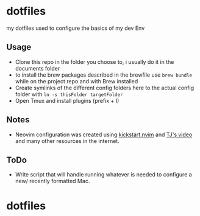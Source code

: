 # dotfiles
my dotfiles used to configure the basics of my dev Env

## Usage
- Clone this repo in the folder you choose to, i usually do it in the documents folder
- to install the brew packages described in the brewfile use ```brew bundle``` while on the project repo and with Brew installed
- Create symlinks of the different config folders here to the actual config folder with ```ln -s thisFolder targetFolder```
- Open Tmux and install plugins (prefix + I)

## Notes
- Neovim configuration was created using [kickstart.nvim](https://github.com/nvim-lua/kickstart.nvim) and [TJ's video](https://www.youtube.com/watch?v=m8C0Cq9Uv9o&t=684s) and many other resources in the internet.

## ToDo
- Write script that will handle running whatever is needed to configure a new/ recently formatted Mac.
# dotfiles
